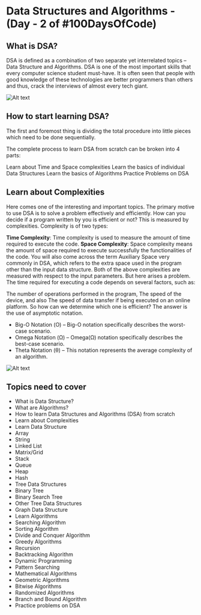 # Data Structures and Algorithms - (Day - 2 of #100DaysOfCode)

## What is DSA?

DSA is defined as a combination of two separate yet interrelated topics – Data Structure and Algorithms. DSA is one of the most important skills that every computer science student must-have. It is often seen that people with good knowledge of these technologies are better programmers than others and thus, crack the interviews of almost every tech giant.


![Alt text](https://media.geeksforgeeks.org/wp-content/cdn-uploads/20230807133054/Data-structure-algorithm.png)


## How to start learning DSA?
The first and foremost thing is dividing the total procedure into little pieces which need to be done sequentially.

The complete process to learn DSA from scratch can be broken into 4 parts:

Learn about Time and Space complexities
Learn the basics of individual Data Structures
Learn the basics of Algorithms
Practice Problems on DSA


## Learn about Complexities
Here comes one of the interesting and important topics. The primary motive to use DSA is to solve a problem effectively and efficiently. How can you decide if a program written by you is efficient or not? This is measured by complexities. Complexity is of two types:

**Time Complexity**: Time complexity is used to measure the amount of time required to execute the code.
**Space Complexity**: Space complexity means the amount of space required to execute successfully the functionalities of the code. 
You will also come across the term Auxiliary Space very commonly in DSA, which refers to the extra space used in the program other than the input data structure.
Both of the above complexities are measured with respect to the input parameters. But here arises a problem. The time required for executing a code depends on several factors, such as: 

The number of operations performed in the program, 
The speed of the device, and also 
The speed of data transfer if being executed on an online platform. 
So how can we determine which one is efficient? The answer is the use of asymptotic notation. 


* Big-O Notation (Ο) – Big-O notation specifically describes the worst-case scenario.
* Omega Notation (Ω) – Omega(Ω) notation specifically describes the best-case scenario.
* Theta Notation (θ) – This notation represents the average complexity of an algorithm.

![Alt text](https://media.geeksforgeeks.org/wp-content/cdn-uploads/mypic.png)





## Topics need to cover

* What is Data Structure?
* What are Algorithms?
* How to learn Data Structures and Algorithms (DSA) from scratch
* Learn about Complexities
* Learn Data Structure
* Array
* String
* Linked List
* Matrix/Grid
* Stack
* Queue
* Heap
* Hash
* Tree Data Structures
* Binary Tree
* Binary Search Tree
* Other Tree Data Structures
* Graph Data Structure
* Learn Algorithms
* Searching Algorithm
* Sorting Algorithm
* Divide and Conquer Algorithm
* Greedy Algorithms
* Recursion
* Backtracking Algorithm
* Dynamic Programming
* Pattern Searching
* Mathematical Algorithms
* Geometric Algorithms
* Bitwise Algorithms
* Randomized Algorithms
* Branch and Bound Algorithm
* Practice problems on DSA